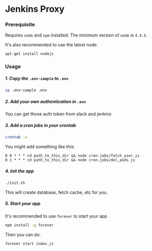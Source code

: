 Jenkins Proxy
=============

### Prerequisite
Requires `node` and `npm` installed. The minimum version of `node` is `4.4.5`.

It's also recommended to use the latest node.

```bash
apt-get install nodejs
```

### Usage
##### 1. Copy the `.env-sample` to `.env`

```bash
cp .env-sample .env
```

##### 2. Add your own authentication in `.env`

  You can get those auth token from slack and jenkins

##### 3. Add a cron jobs in your crontab

```bash
crontab -e
```

You might add something like this:

```
0 0 * * * cd path_to_this_dir && node cron-jobs/fetch_user.js
0 1 * * * cd path_to_this_dir && node cron-jobs/del_pods.js
```

##### 4. Init the app

```bash
./init.sh
```

This will create database, fetch cache, etc for you.

##### 5. Start your app
It's recommended to use `forever` to start your app

```bash
npm install -g forever
```

Then you can do:

```bash
forever start index.js
```
